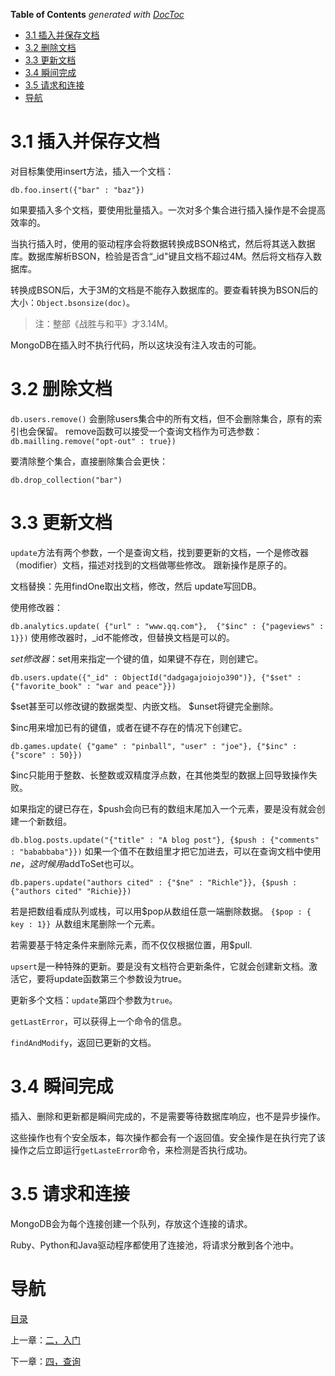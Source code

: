 <!-- START doctoc generated TOC please keep comment here to allow auto update -->
<!-- DON'T EDIT THIS SECTION, INSTEAD RE-RUN doctoc TO UPDATE -->
**Table of Contents**  *generated with [DocToc](https://github.com/thlorenz/doctoc)*

- [3.1 插入并保存文档](#31-%E6%8F%92%E5%85%A5%E5%B9%B6%E4%BF%9D%E5%AD%98%E6%96%87%E6%A1%A3)
- [3.2 删除文档](#32-%E5%88%A0%E9%99%A4%E6%96%87%E6%A1%A3)
- [3.3 更新文档](#33-%E6%9B%B4%E6%96%B0%E6%96%87%E6%A1%A3)
- [3.4 瞬间完成](#34-%E7%9E%AC%E9%97%B4%E5%AE%8C%E6%88%90)
- [3.5 请求和连接](#35-%E8%AF%B7%E6%B1%82%E5%92%8C%E8%BF%9E%E6%8E%A5)
- [导航](#%E5%AF%BC%E8%88%AA)

<!-- END doctoc generated TOC please keep comment here to allow auto update -->

# 3.1 插入并保存文档

对目标集使用insert方法，插入一个文档：

` db.foo.insert({"bar" : "baz"}) `

如果要插入多个文档，要使用批量插入。一次对多个集合进行插入操作是不会提高效率的。

当执行插入时，使用的驱动程序会将数据转换成BSON格式，然后将其送入数据库。数据库解析BSON，检验是否含“_id"键且文档不超过4M。然后将文档存入数据库。

转换成BSON后，大于3M的文档是不能存入数据库的。要查看转换为BSON后的大小：`Object.bsonsize(doc)`。

> 注：整部《战胜与和平》才3.14M。

MongoDB在插入时不执行代码，所以这块没有注入攻击的可能。

# 3.2 删除文档

`db.users.remove()` 会删除users集合中的所有文档，但不会删除集合，原有的索引也会保留。
remove函数可以接受一个查询文档作为可选参数： `db.mailling.remove("opt-out" : true})`

要清除整个集合，直接删除集合会更快：  

`db.drop_collection("bar")`

# 3.3 更新文档

`update`方法有两个参数，一个是查询文档，找到要更新的文档，一个是修改器（modifier）文档，描述对找到的文档做哪些修改。
跟新操作是原子的。

文档替换：先用findOne取出文档，修改，然后 update写回DB。

使用修改器： 

`db.analytics.update( {"url" : "www.qq.com"},  {"$inc" : {"pageviews" : 1}})`
使用修改器时，_id不能修改，但替换文档是可以的。

$set修改器：$set用来指定一个键的值，如果键不存在，则创建它。 

`db.users.update({"_id" : ObjectId("dadgagajoiojo390")}, {"$set" : {"favorite_book" : "war and peace"}})`

$set甚至可以修改键的数据类型、内嵌文档。 $unset将键完全删除。

$inc用来增加已有的键值，或者在键不存在的情况下创建它。  

`db.games.update( {"game" : "pinball", "user" : "joe"}, {"$inc" : {"score" : 50}})`

$inc只能用于整数、长整数或双精度浮点数，在其他类型的数据上回导致操作失败。

如果指定的键已存在，$push会向已有的数组末尾加入一个元素，要是没有就会创建一个新数组。  

`db.blog.posts.update("{"title" : "A blog post"}, {$push : {"comments" : "bababbaba"}})`
如果一个值不在数组里才把它加进去，可以在查询文档中使用$ne，这时候用$addToSet也可以。  

`db.papers.update("authors cited" : {"$ne" : "Richle"}}, {$push : {"authors cited" "Richie}})`

若是把数组看成队列或栈，可以用$pop从数组任意一端删除数据。 `{$pop : { key : 1}} `从数组末尾删除一个元素。

若需要基于特定条件来删除元素，而不仅仅根据位置，用$pull.

`upsert`是一种特殊的更新。要是没有文档符合更新条件，它就会创建新文档。激活它，要将update函数第三个参数设为true。

更新多个文档：`update`第四个参数为`true`。

`getLastError`，可以获得上一个命令的信息。

`findAndModify`，返回已更新的文档。

# 3.4 瞬间完成

插入、删除和更新都是瞬间完成的，不是需要等待数据库响应，也不是异步操作。

这些操作也有个安全版本，每次操作都会有一个返回值。安全操作是在执行完了该操作之后立即运行`getLasteError`命令，来检测是否执行成功。

# 3.5 请求和连接

MongoDB会为每个连接创建一个队列，存放这个连接的请求。

Ruby、Python和Java驱动程序都使用了连接池，将请求分散到各个池中。

# 导航

[目录](README.md)

上一章：[二，入门](二，入门.md)

下一章：[四，查询](四，查询.md)
